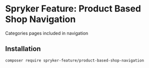 # Spryker Feature: Product Based Shop Navigation

Categories pages included in navigation

## Installation

```
composer require spryker-feature/product-based-shop-navigation
```
